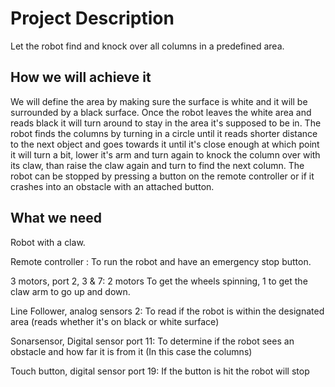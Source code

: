 # Project Description
Let the robot find and knock over all columns in a predefined area.

## How we will achieve it
We will define the area by making sure the surface is white and it will be surrounded by a black surface. Once the robot leaves the white area and reads black it will turn around to stay in the area it's supposed to be in. The robot finds the columns by turning in a circle until it reads shorter distance to the next object and goes towards it until it's close enough at which point it will turn a bit, lower it's arm and turn again to knock the column over with its claw, than raise the claw again and turn to find the next column.
The robot can be stopped by pressing a button on the remote controller or if it crashes into an obstacle with an attached button.

## What we need
Robot with a claw.


Remote controller : To run the robot and have an emergency stop button.


3 motors, port 2, 3 & 7: 2 motors To get the wheels spinning, 1 to get the claw arm to go up and down.


Line Follower, analog sensors 2: To read if the robot is within the designated area (reads whether it's on black or white surface)


Sonarsensor, Digital sensor port 11: To determine if the robot sees an obstacle and how far it is from it (In this case the columns)


Touch button, digital sensor port 19: If the button is hit the robot will stop
